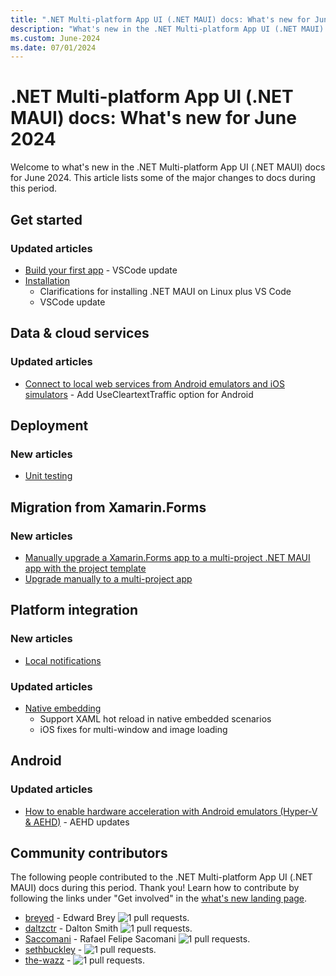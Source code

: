 ```yaml
---
title: ".NET Multi-platform App UI (.NET MAUI) docs: What's new for June 2024"
description: "What's new in the .NET Multi-platform App UI (.NET MAUI) docs for June 2024."
ms.custom: June-2024
ms.date: 07/01/2024
---
```


# .NET Multi-platform App UI (.NET MAUI) docs: What's new for June 2024

Welcome to what's new in the .NET Multi-platform App UI (.NET MAUI) docs for June 2024. This article lists some of the major changes to docs during this period.

## Get started

### Updated articles

- [Build your first app](../get-started/first-app.md) - VSCode update
- [Installation](../get-started/installation.md)
  - Clarifications for installing .NET MAUI on Linux plus VS Code
  - VSCode update

## Data & cloud services

### Updated articles

- [Connect to local web services from Android emulators and iOS simulators](../data-cloud/local-web-services.md) - Add UseCleartextTraffic option for Android

## Deployment

### New articles

- [Unit testing](../deployment/unit-testing.md)

## Migration from Xamarin.Forms

### New articles

- [Manually upgrade a Xamarin.Forms app to a multi-project .NET MAUI app with the project template](../migration/multi-project-to-multi-project-with-template.md)
- [Upgrade manually to a multi-project app](../migration/multi-project-overview.md)

## Platform integration

### New articles

- [Local notifications](../platform-integration/local-notifications.md)

### Updated articles

- [Native embedding](../platform-integration/native-embedding.md)
  - Support XAML hot reload in native embedded scenarios
  - iOS fixes for multi-window and image loading

## Android

### Updated articles

- [How to enable hardware acceleration with Android emulators (Hyper-V & AEHD)](../android/emulator/hardware-acceleration.md) - AEHD updates

## Community contributors

The following people contributed to the .NET Multi-platform App UI (.NET MAUI) docs during this period. Thank you! Learn how to contribute by following the links under "Get involved" in the [what's new landing page](index.yml).

- [breyed](https://github.com/breyed) - Edward Brey ![1 pull requests.](https://img.shields.io/badge/Merged%20Pull%20Requests-1-green)
- [daltzctr](https://github.com/daltzctr) - Dalton Smith ![1 pull requests.](https://img.shields.io/badge/Merged%20Pull%20Requests-1-green)
- [Saccomani](https://github.com/Saccomani) - Rafael Felipe Sacomani ![1 pull requests.](https://img.shields.io/badge/Merged%20Pull%20Requests-1-green)
- [sethbuckley](https://github.com/sethbuckley) -  ![1 pull requests.](https://img.shields.io/badge/Merged%20Pull%20Requests-1-green)
- [the-wazz](https://github.com/the-wazz) -  ![1 pull requests.](https://img.shields.io/badge/Merged%20Pull%20Requests-1-green)
